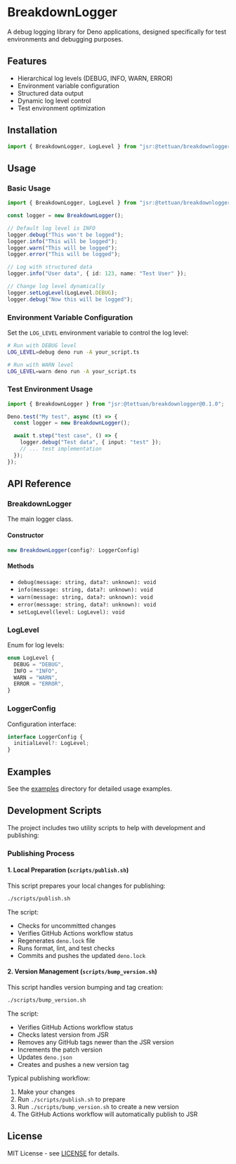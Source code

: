 # BreakdownLogger

A debug logging library for Deno applications, designed specifically for test
environments and debugging purposes.

## Features

- Hierarchical log levels (DEBUG, INFO, WARN, ERROR)
- Environment variable configuration
- Structured data output
- Dynamic log level control
- Test environment optimization

## Installation

```typescript
import { BreakdownLogger, LogLevel } from "jsr:@tettuan/breakdownlogger@0.1.0";
```

## Usage

### Basic Usage

```typescript
import { BreakdownLogger, LogLevel } from "jsr:@tettuan/breakdownlogger@0.1.0";

const logger = new BreakdownLogger();

// Default log level is INFO
logger.debug("This won't be logged");
logger.info("This will be logged");
logger.warn("This will be logged");
logger.error("This will be logged");

// Log with structured data
logger.info("User data", { id: 123, name: "Test User" });

// Change log level dynamically
logger.setLogLevel(LogLevel.DEBUG);
logger.debug("Now this will be logged");
```

### Environment Variable Configuration

Set the `LOG_LEVEL` environment variable to control the log level:

```bash
# Run with DEBUG level
LOG_LEVEL=debug deno run -A your_script.ts

# Run with WARN level
LOG_LEVEL=warn deno run -A your_script.ts
```

### Test Environment Usage

```typescript
import { BreakdownLogger } from "jsr:@tettuan/breakdownlogger@0.1.0";

Deno.test("My test", async (t) => {
  const logger = new BreakdownLogger();

  await t.step("test case", () => {
    logger.debug("Test data", { input: "test" });
    // ... test implementation
  });
});
```

## API Reference

### BreakdownLogger

The main logger class.

#### Constructor

```typescript
new BreakdownLogger(config?: LoggerConfig)
```

#### Methods

- `debug(message: string, data?: unknown): void`
- `info(message: string, data?: unknown): void`
- `warn(message: string, data?: unknown): void`
- `error(message: string, data?: unknown): void`
- `setLogLevel(level: LogLevel): void`

### LogLevel

Enum for log levels:

```typescript
enum LogLevel {
  DEBUG = "DEBUG",
  INFO = "INFO",
  WARN = "WARN",
  ERROR = "ERROR",
}
```

### LoggerConfig

Configuration interface:

```typescript
interface LoggerConfig {
  initialLevel?: LogLevel;
}
```

## Examples

See the [examples](./example) directory for detailed usage examples.

## Development Scripts

The project includes two utility scripts to help with development and
publishing:

### Publishing Process

#### 1. Local Preparation (`scripts/publish.sh`)

This script prepares your local changes for publishing:

```bash
./scripts/publish.sh
```

The script:
- Checks for uncommitted changes
- Verifies GitHub Actions workflow status
- Regenerates `deno.lock` file
- Runs format, lint, and test checks
- Commits and pushes the updated `deno.lock`

#### 2. Version Management (`scripts/bump_version.sh`)

This script handles version bumping and tag creation:

```bash
./scripts/bump_version.sh
```

The script:
- Verifies GitHub Actions workflow status
- Checks latest version from JSR
- Removes any GitHub tags newer than the JSR version
- Increments the patch version
- Updates `deno.json`
- Creates and pushes a new version tag

Typical publishing workflow:
1. Make your changes
2. Run `./scripts/publish.sh` to prepare
3. Run `./scripts/bump_version.sh` to create a new version
4. The GitHub Actions workflow will automatically publish to JSR

## License

MIT License - see [LICENSE](./LICENSE) for details.
